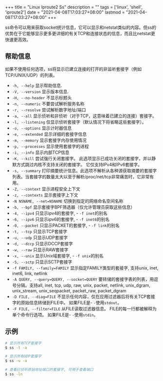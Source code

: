 +++
title = "Linux Iproute2 Ss"
description = ""
tags = ['linux', 'shell', 'iproute2']
date =  "2021-04-08T17:03:27+08:00"
lastmod = "2021-04-08T17:03:27+08:00"
+++

ss命令可以用来获取socket统计信息，它可以显示和netstat类似的内容。但ss的优势在于它能够显示更多更详细的有关TCP和连接状态的信息，而且比netstat更快速更高效。
<!--more-->

## 帮助信息
如果不使用任何选项，ss将显示已建立连接的打开的非监听套接字（例如TCP/UNIX/UDP）的列表。

- `-h, --help`
显示帮助信息.
- `-V, --version`
显示版本信息.
- `-H, --no-header`
不显示标题头
- `-n, --numeric`
不要尝试解析服务名称
- `-r, --resolve`
尝试解析数字地址/端口
- `-a, --all`
显示侦听和非侦听（对于TCP，这意味着已建立的连接）套接字。
- `-l, --listening`
仅显示侦听套接字（默认情况下将省略这些套接字）。
- `-o, --options`
显示计时器信息
- `-e, --extended`
显示详细的套接字信息
- `-m, --memory`
显示套接字内存使用情况
- `-p, --processes`
显示使用套接字的进程
- `-i, --info`
显示内部TCP信息
- `-K, --kill`
尝试强行关闭套接字。 此选项显示已成功关闭的套接字，并以静默方式跳过内核不支持关闭的套接字。 它仅支持IPv4和IPv6套接字。
- `-s, --summary`
打印摘要统计信息。此选项不解析从各种源获取摘要的套接字列表。当套接字的数量太大以至于解析/proc/net/tcp非常痛苦时，它非常有用。
- `-Z, --context`
显示进程安全上下文
- `-z, --contexts`
显示套接字上下文
- `-N NSNAME, --net=NSNAME`
切换到指定的网络命名空间名称
- `-b, --bpf`
显示套接字BPF筛选器（仅允许管理员获取这些信息）
- `-4, --ipv4`
只显示ipv4的套接字, - `-f inet`的别名
- `-6, --ipv6`
只显示ipv6的套接字, - `-f inet6`的别名
- `-0, --packet`
只显示PACKET的套接字, - `-f link`的别名
- `-t, --tcp`
只显示TCP套接字
- `-u, --udp`
只显示UDP套接字
- `-d, --dccp`
只显示DCCP套接字
- `-w, --raw`
只显示RAW套接字
- `-x, --unix`
显示Unix域套接字, - `-f unix`的别名
- `-S, --sctp`
只显示SCTP套接字
- `-f FAMILY, --family=FAMILY`
显示指定FAMILY类型的套接字, 支持unix, inet, inet6, link, netlink
- `-A QUERY, --query=QUERY, --socket=QUERY`
要转储的套接字表的列表，用逗号分隔。支持all, inet, tcp, udp, raw, unix, packet, netlink, unix_dgram, unix_stream, unix_seqpacket, packet_raw, packet_dgram
- `-D FILE, --diag=FILE`
不显示任何内容，仅在应用过滤器后将有关TCP套接字的原始信息转储到FILE中。 如果FILE是- `-`使用`stdout`。
- `-F FILE, --filter=FILE`
从FILE读取过滤器信息。 FILE的每一行都被解释为单个命令行选项。 如果FILE是- `-`使用`stdin`。

## 示例
```bash
# 显示所有TCP套接字
$ ss -t -a

# 显示所有UDP套接字
$ ss -u -a

# 查看已侦听原始地址端口的套接字, 可用于查看端口
$ ss -ln
```
